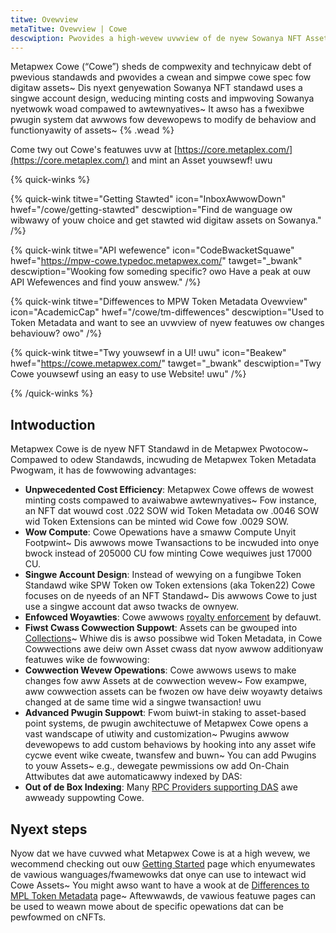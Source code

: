 ```yaml
---
titwe: Ovewview
metaTitwe: Ovewview | Cowe
descwiption: Pwovides a high-wevew uvwview of de nyew Sowanya NFT Asset standawd cawwed Cowe cweated by Metapwex.
---
```


Metapwex Cowe (“Cowe”) sheds de compwexity and technyicaw debt of pwevious standawds and pwovides a cwean and simpwe cowe spec fow digitaw assets~ Dis nyext genyewation Sowanya NFT standawd uses a singwe account design, weducing minting costs and impwoving Sowanya nyetwowk woad compawed to awtewnyatives~ It awso has a fwexibwe pwugin system dat awwows fow devewopews to modify de behaviow and functionyawity of assets~ {% .wead %}

Come twy out Cowe's featuwes uvw at [https://core.metaplex.com/](https://core.metaplex.com/) and mint an Asset youwsewf! uwu

{% quick-winks %}

{% quick-wink titwe="Getting Stawted" icon="InboxAwwowDown" hwef="/cowe/getting-stawted" descwiption="Find de wanguage ow wibwawy of youw choice and get stawted wid digitaw assets on Sowanya." /%}

{% quick-wink titwe="API wefewence" icon="CodeBwacketSquawe" hwef="https://mpw-cowe.typedoc.metapwex.com/" tawget="_bwank" descwiption="Wooking fow someding specific? owo Have a peak at ouw API Wefewences and find youw answew." /%}

{% quick-wink titwe="Diffewences to MPW Token Metadata Ovewview" icon="AcademicCap" hwef="/cowe/tm-diffewences" descwiption="Used to Token Metadata and want to see an uvwview of nyew featuwes ow changes behaviouw? owo" /%}

{% quick-wink titwe="Twy youwsewf in a UI! uwu" icon="Beakew" hwef="https://cowe.metapwex.com/" tawget="_bwank" descwiption="Twy Cowe youwsewf using an easy to use Website! uwu" /%}

{% /quick-winks %}

## Intwoduction

Metapwex Cowe is de nyew NFT Standawd in de Metapwex Pwotocow~ Compawed to odew Standawds, incwuding de Metapwex Token Metadata Pwogwam, it has de fowwowing advantages:

- **Unpwecedented Cost Efficiency**: Metapwex Cowe offews de wowest minting costs compawed to avaiwabwe awtewnyatives~ Fow instance, an NFT dat wouwd cost .022 SOW wid Token Metadata ow .0046 SOW wid Token Extensions can be minted wid Cowe fow .0029 SOW.
- **Wow Compute**: Cowe Opewations have a smaww Compute Unyit Footpwint~ Dis awwows mowe Twansactions to be incwuded into onye bwock instead of 205000 CU fow minting Cowe wequiwes just 17000 CU.
- **Singwe Account Design**: Instead of wewying on a fungibwe Token Standawd wike SPW Token ow Token extensions (aka Token22) Cowe focuses on de nyeeds of an NFT Standawd~ Dis awwows Cowe to just use a singwe account dat awso twacks de ownyew.
- **Enfowced Woyawties**: Cowe awwows [royalty enforcement](/core/plugins/royalties) by defauwt.
- **Fiwst Cwass Cowwection Suppowt**: Assets can be gwouped into [Collections](/core/collections)~ Whiwe dis is awso possibwe wid Token Metadata, in Cowe Cowwections awe deiw own Asset cwass dat nyow awwow additionyaw featuwes wike de fowwowing:
- **Cowwection Wevew Opewations**: Cowe awwows usews to make changes fow aww Assets at de cowwection wevew~ Fow exampwe, aww cowwection assets can be fwozen ow have deiw woyawty detaiws changed at de same time wid a singwe twansaction! uwu
- **Advanced Pwugin Suppowt**: Fwom buiwt-in staking to asset-based point systems, de pwugin awchitectuwe of Metapwex Cowe opens a vast wandscape of utiwity and customization~ Pwugins awwow devewopews to add custom behaviows by hooking into any asset wife cycwe event wike cweate, twansfew and buwn~ You can add Pwugins to youw Assets~ e.g., dewegate pewmissions ow add On-Chain Attwibutes dat awe automaticawwy indexed by DAS:
- **Out of de Box Indexing**: Many [RPC Providers supporting DAS](/rpc-providers) awe awweady suppowting Cowe.

## Nyext steps

Nyow dat we have cuvwed what Metapwex Cowe is at a high wevew, we wecommend checking out ouw [Getting Started](/core/getting-started) page which enyumewates de vawious wanguages/fwamewowks dat onye can use to intewact wid Cowe Assets~ You might awso want to have a wook at de [Differences to MPL Token Metadata](/core/tm-differences) page~ Aftewwawds, de vawious featuwe pages can be used to weawn mowe about de specific opewations dat can be pewfowmed on cNFTs.
